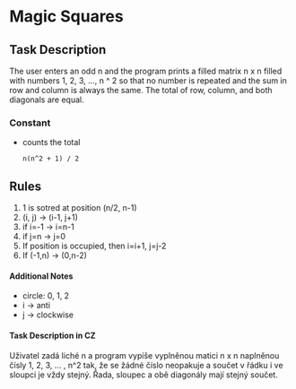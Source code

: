 # Magic Squares

## Task Description
The user enters an odd n and the program prints a filled matrix n x n filled with numbers 1, 2, 3, ..., n ^ 2 so that no number is repeated and the sum in row and column is always the same. The total of row, column, and both diagonals are equal.

 ### Constant
 - counts the total

    ```n(n^2 + 1) / 2```
 

## Rules
1. 1 is sotred at position (n/2, n-1)
2. (i, j) -> (i-1, j+1)
3. if i=-1 -> i=n-1
4. if j=n -> j=0
5. If position is occupied, then i=i+1, j=j-2
6. If (-1,n) -> (0,n-2)

#### Additional Notes
- circle: 0, 1, 2
- i -> anti
- j -> clockwise

#### Task Description in CZ
Uživatel zadá liché n a program vypíše vyplněnou matici n x n naplněnou čísly 1, 2, 3, ... ,
n^2 tak, že se žádné číslo neopakuje a součet v řádku i ve sloupci je vždy stejný. Řada, sloupec a obě diagonály mají stejný součet.
